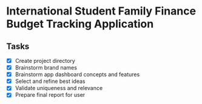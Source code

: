 # International Student Family Finance Budget Tracking Application

## Tasks
- [x] Create project directory
- [x] Brainstorm brand names
- [x] Brainstorm app dashboard concepts and features
- [x] Select and refine best ideas
- [x] Validate uniqueness and relevance
- [x] Prepare final report for user
